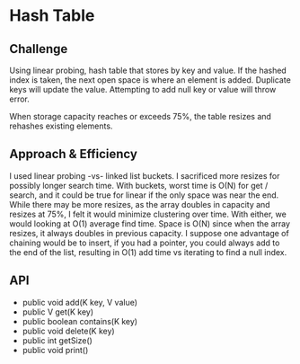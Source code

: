 # Hash Table

## Challenge
Using linear probing, hash table that stores by key and value.
If the hashed index is taken, the next open space is where an element is added.
Duplicate keys will update the value.
Attempting to add null key or value will throw error.

When storage capacity reaches or exceeds 75%, the table resizes and rehashes existing elements.

## Approach & Efficiency
<!-- What approach did you take? Why? What is the Big O space/time for this approach? -->
I used linear probing -vs- linked list buckets.
I sacrificed more resizes for possibly longer search time. With buckets, worst time is O(N) for get / search,
and it could be true for linear if the only space was near the end.
While there may be more resizes, as the array doubles in capacity and resizes at 75%, I felt it would minimize
clustering over time. With either, we would looking at O(1) average find time.
Space is O(N) since when the array resizes, it always doubles in previous capacity.
I suppose one advantage of chaining would be to insert, if you had a pointer, you could always add to the end of the list,
resulting in O(1) add time vs iterating to find a null index.

## API
  + public void add(K key, V value)
  + public V get(K key)
  + public boolean contains(K key)
  + public void delete(K key)
  + public int getSize()
  + public void print()
